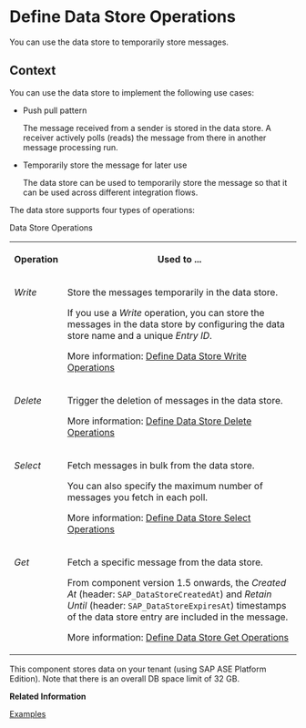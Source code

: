 <!-- loio79f63a4bf5a44b5996aa34c51e2f187f -->

# Define Data Store Operations

You can use the data store to temporarily store messages.



## Context

You can use the data store to implement the following use cases:

-   Push pull pattern

    The message received from a sender is stored in the data store. A receiver actively polls \(reads\) the message from there in another message processing run.

-   Temporarily store the message for later use

    The data store can be used to temporarily store the message so that it can be used across different integration flows.


The data store supports four types of operations:

<a name="loio79f63a4bf5a44b5996aa34c51e2f187f__table_opt_kn2_cs"/>Data Store Operations


<table>
<tr>
<th valign="top">

Operation



</th>
<th valign="top">

Used to ...



</th>
</tr>
<tr>
<td valign="top">

 *Write* 



</td>
<td valign="top">

Store the messages temporarily in the data store.

If you use a *Write* operation, you can store the messages in the data store by configuring the data store name and a unique *Entry ID*.

More information: [Define Data Store Write Operations](define-data-store-write-operations-46260ee.md)



</td>
</tr>
<tr>
<td valign="top">

 *Delete* 



</td>
<td valign="top">

Trigger the deletion of messages in the data store.

More information: [Define Data Store Delete Operations](define-data-store-delete-operations-5efa3ac.md)



</td>
</tr>
<tr>
<td valign="top">

 *Select* 



</td>
<td valign="top">

Fetch messages in bulk from the data store.

You can also specify the maximum number of messages you fetch in each poll.

More information: [Define Data Store Select Operations](define-data-store-select-operations-8cfe004.md)



</td>
</tr>
<tr>
<td valign="top">

 *Get* 



</td>
<td valign="top">

Fetch a specific message from the data store.

From component version 1.5 onwards, the *Created At* \(header: `SAP_DataStoreCreatedAt`\) and *Retain Until* \(header: `SAP_DataStoreExpiresAt`\) timestamps of the data store entry are included in the message.

More information: [Define Data Store Get Operations](define-data-store-get-operations-232ac46.md)



</td>
</tr>
</table>

This component stores data on your tenant \(using SAP ASE Platform Edition\). Note that there is an overall DB space limit of 32 GB.

**Related Information**  


[Examples](examples-c8ba267.md "")

